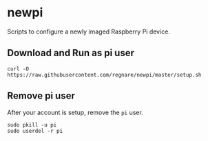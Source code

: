 # newpi
Scripts to configure a newly imaged Raspberry Pi device.

## Download and Run as pi user
```
curl -O https://raw.githubusercontent.com/regnare/newpi/master/setup.sh
```

## Remove pi user
After your account is setup, remove the `pi` user.
```
sudo pkill -u pi
sudo userdel -r pi
```
